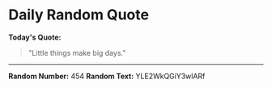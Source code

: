 # Daily Random Quote

**Today's Quote:**
> "Little things make big days."

---

**Random Number:** 454
**Random Text:** YLE2WkQGiY3wlARf
